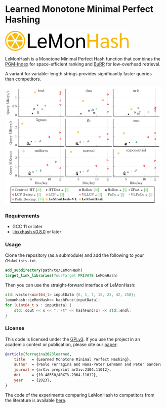 # Learned Monotone Minimal Perfect Hashing

<picture>
  <source media="(prefers-color-scheme: dark)" srcset="img/lemon_wordmark_dark.png">
  <img src="img/lemon_wordmark.png" width="400" alt="Logo">
</picture>

LeMonHash is a Monotone Minimal Perfect Hash function that combines
the [PGM-Index](https://github.com/gvinciguerra/PGM-index) for space-efficient ranking
and [BuRR](https://github.com/lorenzhs/BuRR) for low-overhead retrieval.

A variant for variable-length strings provides significantly faster queries than competitors.

[<img src="img/plots.png" alt="Screenshot of measurements in paper">](https://arxiv.org/pdf/2304.11012)

### Requirements

- GCC 11 or later
- [libxxhash v0.8.0](https://github.com/Cyan4973/xxHash/releases/tag/v0.8.0) or later

### Usage

Clone the repository (as a submodule) and add the following to your `CMakeLists.txt`.

```cmake
add_subdirectory(path/to/LeMonHash)
target_link_libraries(YourTarget PRIVATE LeMonHash)
```

Then you can use the straight-forward interface of LeMonHash:

```cpp
std::vector<uint64_t> inputData {0, 1, 7, 15, 23, 42, 250};
lemonhash::LeMonHash<> hashFunc(inputData);
for (uint64_t x : inputData) {
    std::cout << x << ": \t" << hashFunc(x) << std::endl;
}
```

### License

This code is licensed under the [GPLv3](/LICENSE).
If you use the project in an academic context or publication, please cite our [paper](https://arxiv.org/pdf/2304.11012):

```bibtex
@article{ferragina2023learned,
    title   = {Learned Monotone Minimal Perfect Hashing},
    author  = {Paolo Ferragina and Hans-Peter Lehmann and Peter Sanders and Giorgio Vinciguerra},
    journal = {arXiv preprint arXiv:2304.11012},
    doi     = {10.48550/ARXIV.2304.11012},
    year    = {2023},
}
```

The code of the experiments comparing LeMonHash to competitors from the literature is available [here](https://github.com/ByteHamster/MMPHF-Experiments).
